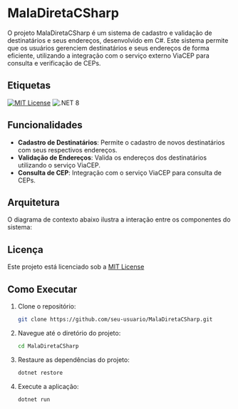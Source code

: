 
# MalaDiretaCSharp
O projeto MalaDiretaCSharp é um sistema de cadastro e validação de destinatários e seus endereços, desenvolvido em C#. Este sistema permite que os usuários gerenciem destinatários e seus endereços de forma eficiente, utilizando a integração com o serviço externo ViaCEP para consulta e verificação de CEPs.



## Etiquetas

[![MIT License](https://img.shields.io/badge/License-MIT-green.svg)](https://choosealicense.com/licenses/mit/)
![.NET 8](https://img.shields.io/badge/.NET-8.0-blueviolet?logo=dotnet)


## Funcionalidades

- **Cadastro de Destinatários**: Permite o cadastro de novos destinatários com seus respectivos endereços.
- **Validação de Endereços**: Valida os endereços dos destinatários utilizando o serviço ViaCEP.
- **Consulta de CEP**: Integração com o serviço ViaCEP para consulta de CEPs.



## Arquitetura

O diagrama de contexto abaixo ilustra a interação entre os componentes do sistema:


## Licença

Este projeto está licenciado sob a [MIT License](https://choosealicense.com/licenses/mit/)


## Como Executar

1. Clone o repositório:
   ```bash
   git clone https://github.com/seu-usuario/MalaDiretaCSharp.git
   ```
2. Navegue até o diretório do projeto:
   ```bash
   cd MalaDiretaCSharp
   ```
3. Restaure as dependências do projeto:
   ```bash
   dotnet restore
   ```
4. Execute a aplicação:
   ```bash
   dotnet run
   ```
    
